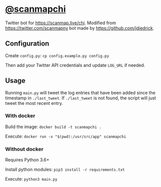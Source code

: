 # [@scanmapchi](https://twitter.com/scanmapchi)

Twitter bot for https://scanmap.live/chi. Modified from https://twitter.com/scanmapny bot made by https://github.com/jdiedrick.

## Configuration

Create `config.py`:
`cp config.example.py config.py`

Then add your Twitter API credentials and update `LOG_URL` if needed.

## Usage
Running `main.py` will tweet the log entries that have been added since the timestamp in `./last_tweet`. If `./last_tweet` is not found, the script will just tweet the most recent entry.

### With docker

Build the image:
`docker build -t scanmapchi .`

Execute:
`docker run -v "$(pwd):/usr/src/app" scanmapchi`

### Without docker

Requires Python 3.6+

Install python modules:
`pip3 install -r requirements.txt`

Execute:
`python3 main.py`